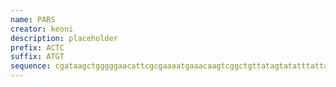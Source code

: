 ```yaml
---
name: PARS
creator: keoni
description: placeholder
prefix: ACTC
suffix: ATGT
sequence: cgataagctgggggaacattcgcgaaaatgaaacaagtcggctgttatagtatatttattataatattgaaagatctcaaaagactacttatttttgaatgaaccaagtatgaaatcaacctatttggggttgaccaaaataagtaaatattaattggatccgcacaaacgaagg
---
```

